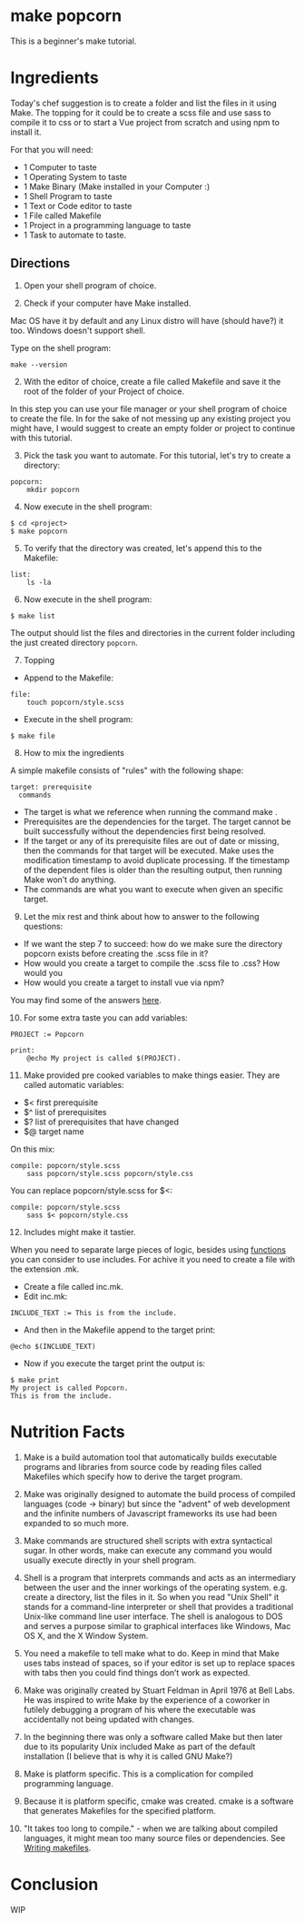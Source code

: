 # make popcorn 
This is a beginner's make tutorial.

# Ingredients

Today's chef suggestion is to create a folder and list the files in it using Make. The topping for it could be to create a scss file and use sass to compile it to css or to start a Vue project from scratch and using npm to install it. 

For that you will need:
- 1 Computer to taste
- 1 Operating System to taste 
- 1 Make Binary (Make installed in your Computer :)
- 1 Shell Program to taste
- 1 Text or Code editor to taste
- 1 File called Makefile
- 1 Project in a programming language to taste
- 1 Task to automate to taste. 


## Directions

1. Open your shell program of choice.

2. Check if your computer have Make installed. 

Mac OS have it by default and any Linux distro will have (should have?) it too. Windows doesn't support shell.

Type on the shell program:
```
make --version
```

2. With the editor of choice, create a file called Makefile and save it the root of the folder of your Project of choice.

In this step you can use your file manager or your shell program of choice to create the file. In for the sake of not messing up any existing project you might have, I would suggest to create an empty folder or project to continue with this tutorial.

3. Pick the task you want to automate. For this tutorial, let's try to create a directory:
```
popcorn: 
	mkdir popcorn

```

4. Now execute in the shell program:

```
$ cd <project>
$ make popcorn
```

5. To verify that the directory was created, let's append  this to the Makefile:

```
list:
	ls -la
```

6. Now execute in the shell program:

```
$ make list
```

The output should list the files and directories in the current folder including the just created directory ```popcorn```.

7. Topping

- Append to the Makefile:

```
file: 
	touch popcorn/style.scss
```
- Execute in the shell program:
```
$ make file
```

8. How to mix the ingredients

A simple makefile consists of "rules" with the following shape:
```
target: prerequisite
  commands
```

- The target is what we reference when running the command make <target>.
- Prerequisites are the dependencies for the target. The target cannot be built successfully without the dependencies first being resolved.
-  If the target or any of its prerequisite files are out of date or missing, then the commands for that target will be executed. Make uses the modification timestamp to avoid duplicate processing. If the timestamp of the dependent files is older than the resulting output, then running Make won’t do anything. 
- The commands are what you want to execute when given an specific target.
	
9. Let the mix rest and think about how to answer to the following questions:
- If we want the step 7 to succeed: how do we make sure the directory popcorn exists before creating the .scss file in it?
- How would you create a target to compile the .scss file to .css? How would you
- How would you create a target to install vue via npm?

You may find some of the answers [here](https://github.com/camilasan/make-popcorn/blob/master/Makefile). 

10. For some extra taste you can add variables:
```
PROJECT := Popcorn

print:
	@echo My project is called $(PROJECT).
```

11. Make provided pre cooked variables to make things easier. They are called automatic variables:

- $< first prerequisite
- $^ list of prerequisites
- $? list of prerequisites that have changed
- $@ target name

On this mix:
```
compile: popcorn/style.scss
	sass popcorn/style.scss popcorn/style.css
```
You can replace popcorn/style.scss for $<:
```
compile: popcorn/style.scss
	sass $< popcorn/style.css
```

12. Includes might make it tastier.

When you need to separate large pieces of logic, besides using [functions](https://www.gnu.org/software/make/manual/html_node/Call-Function.html) you can consider to use includes. For achive it you need to create a file with the extension .mk.

- Create a file called inc.mk.
- Edit inc.mk:
```
INCLUDE_TEXT := This is from the include.
```

- And then in the Makefile append to the target print:
```
@echo $(INCLUDE_TEXT)
```
- Now if you execute the target print the output is:

```
$ make print
My project is called Popcorn.
This is from the include.
```

# Nutrition Facts

1. Make is a build automation tool that automatically builds executable programs and libraries from source code by reading files called Makefiles which specify how to derive the target program. 

2. Make was originally designed to automate the build process of compiled languages (code -> binary) but since the "advent" of web development and the infinite numbers of Javascript frameworks its use had been expanded to so much more. 

3. Make commands are structured shell scripts with extra syntactical sugar. In other words, make can execute any command you would usually execute directly in your shell program.

4. Shell is a program that interprets commands and acts as an intermediary between the user and the inner workings of the operating system. e.g. create a directory, list the files in it. So when you read "Unix Shell" it stands for a command-line interpreter or shell that provides a traditional Unix-like command line user interface.  The shell is analogous to DOS and serves a purpose similar to graphical interfaces like Windows, Mac OS X, and the X Window System.

5. You need a makefile to tell make what to do. Keep in mind that Make uses tabs instead of spaces, so if your editor is set up to replace spaces with tabs then you could find things don’t work as expected. 

6. Make was originally created by Stuart Feldman in April 1976 at Bell Labs. He was inspired to write Make by the experience of a coworker in futilely debugging a program of his where the executable was accidentally not being updated with changes.

7. In the beginning there was only a software called Make but then later due to its popularity Unix included Make as part of the default installation (I believe that is why it is called GNU Make?)

8. Make is platform specific. This is a complication for compiled programming language.

9. Because it is platform specific, cmake was created. cmake is a software that generates Makefiles for the specified platform.

10. "It takes too long to compile." - when we are talking about compiled languages, it might mean too many source files or dependencies. See [Writing makefiles](https://www.cs.bu.edu/teaching/cpp/writing-makefiles/).

# Conclusion

WIP














